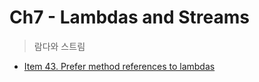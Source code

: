 # Ch7 - Lambdas and Streams
> 람다와 스트림 

- [Item 43. Prefer method references to lambdas](https://kodakyung.github.io/2019/02/21/old-post-EffectiveJava-2019-02-21-Java-Prefer-method-references-to-lambdas/)

